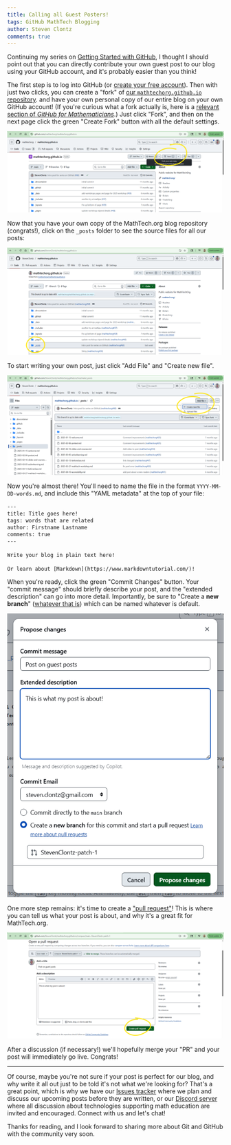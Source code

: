 ```yaml
---
title: Calling all Guest Posters!
tags: GitHub MathTech Blogging
author: Steven Clontz
comments: true
---
```


Continuing my series on [Getting Started with GitHub](/2025/10/10/github-history.html), I thought I should
point out that you can directly contribute your own guest post to our blog using your GitHub account,
and it's probably easier than you think!

The first step is to log into GitHub (or [create your free account](https://github.com/signup)).
Then with just two clicks, you can create a "fork" of
[our `mathtechorg.github.io` repository](https://github.com/StevenClontz/mathtechorg.github.io).
and have your own personal copy of our entire blog on your own GitHub account!
(If you're curious what a fork actually is, here is a
 [relevant section of *GitHub for Mathematicians*](https://g4m.code4math.org/ch-collaboration.html#def-forks).)
Just click "Fork", and then on the next page click the green "Create Fork" button with all the default settings.

![](/assets/images/20251016/fork.png)

Now that you have your own copy of the MathTech.org blog repository (congrats!),
click on the `_posts` folder to see the source files for all our posts:

![](/assets/images/20251016/posts-folder.png)

To start writing your own post, just click "Add File"
and "Create new file".

![](/assets/images/20251016/new-file.png)

Now you're almost there! You'll need to name the file
in the format `YYYY-MM-DD-words.md`, and include this
"YAML metadata" at the top of your file:

```
---
title: Title goes here!
tags: words that are related
author: Firstname Lastname
comments: true
---

Write your blog in plain text here!

Or learn about [Markdown](https://www.markdowntutorial.com/)!
```

When you're ready, click the green "Commit Changes" button.
Your "commit message" should briefly describe your post,
and the "extended description" can go into more detail.
Importantly, be sure to "Create a **new branch**"
([whatever that is](
https://g4m.code4math.org/ch-git-github.html#sec-what-is-git-4))
which can be named whatever is default.

![](/assets/images/20251016/new-branch.png)

One more step remains: it's time to create a
["pull request"](https://g4m.code4math.org/ch-collaboration.html#def-pull-request)!
This is where you can tell us what your post is about,
and why it's a great fit for MathTech.org.

![](/assets/images/20251016/pull-request.png)

After a discussion (if necessary!) we'll hopefully merge
your "PR" and your post will immediately go live. Congrats!

---

Of course, maybe you're not sure if your post is perfect for our blog, and why
write it all out just to be told it's not what we're looking for? That's a great point,
which is why we have our [Issues tracker](https://github.com/mathtechorg/mathtechorg.github.io/issues)
where we plan and discuss our upcoming posts before they are written, or our
[Discord server](https://discord.gg/64tkJueD6G) where all discussion about technologies
supporting math education are invited and encouraged. Connect with us and let's chat!

Thanks for reading, and I look forward to sharing more about Git and GitHub
with the community very soon.

